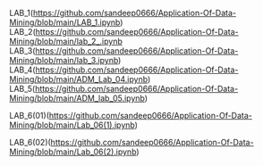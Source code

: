 LAB_1(https://github.com/sandeep0666/Application-Of-Data-Mining/blob/main/LAB_1.ipynb)
LAB_2(https://github.com/sandeep0666/Application-Of-Data-Mining/blob/main/lab_2_.ipynb
LAB_3(https://github.com/sandeep0666/Application-Of-Data-Mining/blob/main/lab_3.ipynb)
LAB_4(https://github.com/sandeep0666/Application-Of-Data-Mining/blob/main/ADM_Lab_04.ipynb)
LAB_5(https://github.com/sandeep0666/Application-Of-Data-Mining/blob/main/ADM_lab_05.ipynb)

LAB_6(01)(https://github.com/sandeep0666/Application-Of-Data-Mining/blob/main/Lab_06(1).ipynb)

LAB_6(02)(https://github.com/sandeep0666/Application-Of-Data-Mining/blob/main/Lab_06(2).ipynb)

